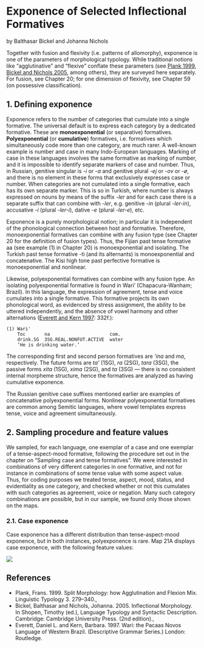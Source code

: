# Exponence of Selected Inflectional Formatives

by Balthasar Bickel and Johanna Nichols

Together with fusion and flexivity (i.e. patterns of allomorphy), exponence is one of the parameters of morphological typology. While traditional notions like “agglutinative” and “flexive” conflate these parameters (see 
[Plank 1999](#references), 
[Bickel and Nichols 2005](#references), 
among others), they are surveyed here separately. For fusion, see Chapter 20; for one dimension of flexivity, see Chapter 59 (on possessive classification).

## 1. Defining exponence

Exponence refers to the number of categories that cumulate into a single 
formative. The universal default is to express each category by a dedicated 
formative. These are **monoexponential** (or separative) formatives. 
**Polyexponential** (or **cumulative**) formatives, i.e. formatives which 
simultaneously code more than one category, are much rarer. A well-known 
example is number and case in many Indo-European 
languages. Marking of case in these languages involves the same formative as 
marking of number, and it is impossible to identify separate markers of case 
and number. Thus, in Russian, 
genitive singular is *-i* or *-a* and genitive plural *-ej* or *-ov* or *-ø*, 
and there is no element in these forms that exclusively expresses case or 
number. When categories are not cumulated into a single formative, each has 
its own separate marker. This is so in Turkish, 
where number is always expressed on nouns by means of the suffix *-ler* and 
for each case there is a separate suffix that can combine with *-ler*, e.g. 
genitive *-in* (plural *-ler-in*), accusative *-i* (plural *-ler-i*), dative 
*-e* (plural *-ler-e*), etc.

Exponence is a purely morphological notion; in particular it is independent 
of the phonological connection between host and formative. Therefore, 
monoexponential formatives can combine with any fusion type (see Chapter 20 
for the definition of fusion types). Thus, the 
Fijian 
past tense formative aa (see example (1) in Chapter 20) is monoexponential 
and isolating. The Turkish past tense formative -ti (and its alternants) 
is monoexponential and concatenative. The 
Kisi 
high tone past perfective formative is monoexponential and nonlinear.

Likewise, polyexponential formatives can combine with any fusion type. An 
isolating polyexponential formative is found in 
Wari’ 
(Chapacura-Wanham; Brazil). In this language, the expression of agreement, 
tense and voice cumulates into a single formative. This formative projects 
its own phonological word, as evidenced by stress assignment, the ability to 
be uttered independently, and the absence of vowel harmony and other 
alternations
([Everett and Kern 1997](#references): 332f.):


    (1) Wari'
        Toc       na                      com.
        drink.SG  3SG.REAL.NONFUT.ACTIVE  water
        ‘He is drinking water.’

The corresponding first and second person formatives are *‘ina* and *ma*, 
respectively. The future forms are *ta’* (1SG), *ra* (2SG), *tara* (3SG), 
the passive forms *xita* (1SG), *xima* (2SG), and *ta* (3SG) — there is no 
consistent internal morpheme structure, hence the formatives are analyzed 
as having cumulative exponence.

The Russian genitive case suffixes mentioned earlier are examples of 
concatenative polyexponential forms. Nonlinear polyexponential formatives are 
common among Semitic languages, where vowel templates express tense, voice and 
agreement simultaneously. 


## 2. Sampling procedure and feature values

We sampled, for each language, one exemplar of a case and one exemplar of a 
tense-aspect-mood formative, following the procedure set out in the chapter 
on “Sampling case and tense formatives”. We were interested in combinations 
of very different categories in one formative, and not for instance in 
combinations of some tense value with some aspect value. Thus, for coding 
purposes we treated tense, aspect, mood, status, and evidentiality as one 
category, and checked whether or not this cumulates with such categories as 
agreement, voice or negation. Many such category combinations are possible, 
but in our sample, we found only those shown on the maps.


### 2.1. Case exponence

Case exponence has a different distribution than tense-aspect-mood exponence, 
but in both instances, polyexponence is rare. Map 21A displays case exponence, 
with the following feature values: 

![](wals21A/wals21A.jpg?parameters=21A&width=12&height=8&colormaps={"1":"ffff00","2":"dd0000","3":"990099","4":"0000dd","5":"ffffff"}&markersize=20#cldfviz.map)



## References

- Plank, Frans. 1999. Split Morphology: how Agglutination and Flexion Mix. Linguistic Typology 3. 279–340., 
- Bickel, Balthasar and Nichols, Johanna. 2005. Inflectional Morphology. In Shopen, Timothy (ed.), Language Typology and Syntactic Description. Cambridge: Cambridge University Press. (2nd edition)., 
- Everett, Daniel L. and Kern, Barbara. 1997. Wari: the Pacaas Novos Language of Western Brazil. (Descriptive Grammar Series.) London: Routledge.


